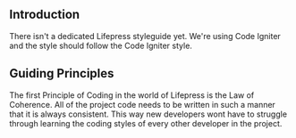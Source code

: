 ## Introduction ##

There isn't a dedicated Lifepress styleguide yet. We're using Code Igniter and the style should follow the Code Igniter style.

## Guiding Principles ##

The first Principle of Coding in the world of Lifepress is the Law of Coherence. All of the project code needs to be written in such a manner that it is always consistent. This way new developers wont have to struggle through learning the coding styles of every other developer in the project.